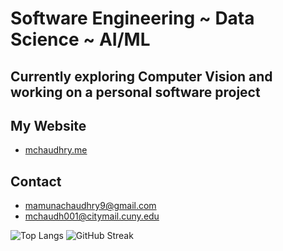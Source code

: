 # Software Engineering ~ Data Science ~ AI/ML
## Currently exploring Computer Vision and working on a personal software project
<!---~ Computer Science--->
<!---
## Programming Languages
- Python, C++, Java, HTML, CSS, Javascript, PHP, SQL, R
--->
## My Website
- [mchaudhry.me](http://mchaudhry.me)
## Contact
- mamunachaudhry9@gmail.com
- mchaudh001@citymail.cuny.edu
<!---
- [Linkedin](https://www.linkedin.com/in/mamuna-chaudhry/)
--->
<!---
MChaudhry9/MChaudhry9 is a ✨ special ✨ repository because its `README.md` (this file) appears on your GitHub profile.
You can click the Preview link to take a look at your changes.
--->
<!--![GitHub Stats](https://github-readme-stats.vercel.app/api?username=MChaudhry9&show_icons=true&theme=radical)-->
![Top Langs](https://github-readme-stats.vercel.app/api/top-langs/?username=MChaudhry9&layout=compact)
![GitHub Streak](https://github-readme-streak-stats.herokuapp.com/?user=MChaudhry9&theme=tokyonight)


